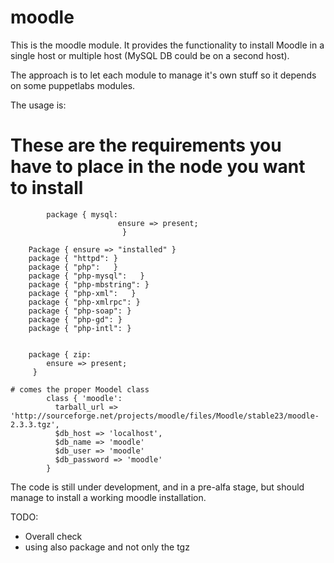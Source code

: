 # moodle #

This is the moodle module. It provides the functionality to install Moodle in a single host or multiple host (MySQL DB could be on a second host).

The approach is to let each module to manage it's own stuff so it depends on some puppetlabs modules.

The usage is:

# These are the requirements you have to place in the node you want to install
			package { mysql:
                            ensure => present;
                             }

		Package { ensure => "installed" }
		package { "httpd": }
		package { "php":   }
		package { "php-mysql":   }
		package { "php-mbstring": }
		package { "php-xml":   }
		package { "php-xmlrpc": }
		package { "php-soap": }
		package { "php-gd": }
		package { "php-intl": }


		package { zip:
   			ensure => present;
  		 }

	# comes the proper Moodel class
			class { 'moodle':
			  tarball_url => 'http://sourceforge.net/projects/moodle/files/Moodle/stable23/moodle-2.3.3.tgz',
			  $db_host => 'localhost',
			  $db_name => 'moodle'
			  $db_user => 'moodle'
			  $db_password => 'moodle'
			}

The code is still under development, and in a pre-alfa stage, but should manage to install a working moodle installation.

TODO:
- Overall check
- using also package and not only the tgz
